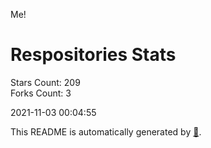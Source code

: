 Me!

# Respositories Stats
Stars Count: 209  
Forks Count: 3

2021-11-03 00:04:55  

This README is automatically generated by [🐰](https://github.com/rnitta/rnitta).
